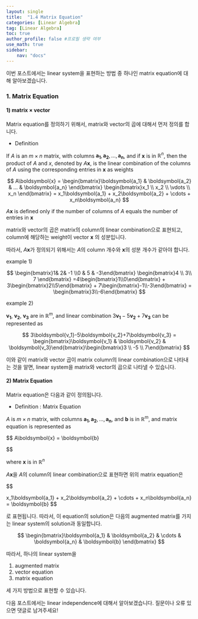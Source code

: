 ```yaml
---
layout: single
title:  "1.4 Matrix Equation"
categories: [Linear Algebra]
tag: [Linear Algebra]
toc: true
author_profile: false #프로필 생략 여부
use_math: true
sidebar:
    nav: "docs"
---
```










이번 포스트에서는 linear system을 표현하는 방법 중 하나인 matrix equation에 대해 알아보겠습니다.



### 1. Matrix Equation



#### 1) matrix $\times$ vector



Matrix equation를 정의하기 위해서, matrix와 vector의 곱에 대해서 먼저 정의를 합니다.



* Definition

If $A$ is an $m \times n$ matrix, with columns $\boldsymbol{a_1}, \boldsymbol{a_2}, ..., \boldsymbol{a_n}$, and if $\boldsymbol{x}$ is in $\mathbb{R}^n$, then the product of $A$ and $x$, denoted by $A\boldsymbol{x}$, is the linear combination of the columns of $A$ using the corresponding entries in $\boldsymbol{x}$ as weights


$$
A\boldsymbol{x} = \begin{bmatrix}\boldsymbol{a_1} & \boldsymbol{a_2} & ... & \boldsymbol{a_n} \end{bmatrix}
\begin{bmatrix}x_1 \\ x_2 \\ \vdots \\ x_n  \end{bmatrix} 
= x_1\boldsymbol{a_1} + x_2\boldsymbol{a_2} + \cdots + x_n\boldsymbol{a_n}
$$


$A\boldsymbol{x}$ is defined only if the number of columns of $A$ equals the number of entries in $\boldsymbol{x}$



matrix와 vector의 곱은 matrix의 column의 linear combination으로 표현되고, column에 해당하는 weight이 vector $\boldsymbol{x}$ 의 성분입니다.

따라서, $A\boldsymbol{x}$가 정의되기 위해서는 $A$의 column 개수와 $\boldsymbol{x}$의 성분 개수가 같아야 합니다. 



example 1)


$$
\begin{bmatrix}1& 2& -1 \\0 & 5 & -3\end{bmatrix} \begin{bmatrix}4 \\ 3\\ 7 \end{bmatrix} =4\begin{bmatrix}1\\0\end{bmatrix} + 3\begin{bmatrix}2\\5\end{bmatrix} + 7\begin{bmatrix}-1\\-3\end{bmatrix} = \begin{bmatrix}3\\-6\end{bmatrix}
$$




example 2)



$\boldsymbol{v_1}$, $\boldsymbol{v_2}$, $\boldsymbol{v_3}$ are in $\mathbb{R}^m$, and linear combination $3\boldsymbol{v_1}-5\boldsymbol{v_2}+7\boldsymbol{v_3}$ can be represented as


$$
3\boldsymbol{v_1}-5\boldsymbol{v_2}+7\boldsymbol{v_3} = \begin{bmatrix}\boldsymbol{v_1} & \boldsymbol{v_2} & \boldsymbol{v_3}\end{bmatrix}\begin{bmatrix}3 \\ -5 \\ 7\end{bmatrix}
$$
 



이와 같이 matrix와 vector 곱이 matrix column의 linear combination으로 나타내는 것을 알면, linear system을 matrix와 vector의 곱으로 나타낼 수 있습니다.





#### 2) Matrix Equation



Matrix equation은 다음과 같이 정의됩니다. 



* Definition : Matrix Equation



$A$ is $m \times n$ matrix, with columns $\boldsymbol{a_1}, \boldsymbol{a_2}, ..., \boldsymbol{a_n}$, and $\boldsymbol{b}$ is in $\mathbb{R}^m$, and matrix equation is represented as


$$
A\boldsymbol{x} = \boldsymbol{b}

$$




where $\boldsymbol{x}$ is in $\mathbb{R}^n$





$A\boldsymbol{x}$을 $A$의 column의 linear combination으로 표현하면 위의 matrix equation은


$$

x_1\boldsymbol{a_1} + x_2\boldsymbol{a_2} + \cdots + x_n\boldsymbol{a_n} = \boldsymbol{b}
$$


로 표현됩니다. 따라서, 이 equation의 solution은 다음의 augmented matrix를 가지는 linear system의 solution과 동일합니다.


$$
\begin{bmatrix}\boldsymbol{a_1} & \boldsymbol{a_2} & \cdots & \boldsymbol{a_n} & \boldsymbol{b} \end{bmatrix}
$$




따라서, 하나의 linear system을



1. augmented matrix
2. vector equation
3. matrix equation

세 가지 방법으로 표현할 수 있습니다.





다음 포스트에서는 linear independence에 대해서 알아보겠습니다. 질문이나 오류 있으면 댓글로 남겨주세요!